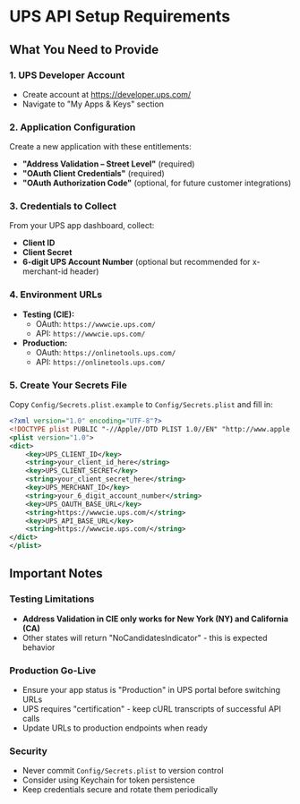 # UPS API Setup Requirements

## What You Need to Provide

### 1. UPS Developer Account
- Create account at https://developer.ups.com/
- Navigate to "My Apps & Keys" section

### 2. Application Configuration
Create a new application with these entitlements:
- **"Address Validation – Street Level"** (required)
- **"OAuth Client Credentials"** (required)
- **"OAuth Authorization Code"** (optional, for future customer integrations)

### 3. Credentials to Collect
From your UPS app dashboard, collect:
- **Client ID** 
- **Client Secret**
- **6-digit UPS Account Number** (optional but recommended for x-merchant-id header)

### 4. Environment URLs
- **Testing (CIE):**
  - OAuth: `https://wwwcie.ups.com/`
  - API: `https://wwwcie.ups.com/`
- **Production:**
  - OAuth: `https://onlinetools.ups.com/`
  - API: `https://onlinetools.ups.com/`

### 5. Create Your Secrets File
Copy `Config/Secrets.plist.example` to `Config/Secrets.plist` and fill in:
```xml
<?xml version="1.0" encoding="UTF-8"?>
<!DOCTYPE plist PUBLIC "-//Apple//DTD PLIST 1.0//EN" "http://www.apple.com/DTDs/PropertyList-1.0.dtd">
<plist version="1.0">
<dict>
    <key>UPS_CLIENT_ID</key>
    <string>your_client_id_here</string>
    <key>UPS_CLIENT_SECRET</key>
    <string>your_client_secret_here</string>
    <key>UPS_MERCHANT_ID</key>
    <string>your_6_digit_account_number</string>
    <key>UPS_OAUTH_BASE_URL</key>
    <string>https://wwwcie.ups.com/</string>
    <key>UPS_API_BASE_URL</key>
    <string>https://wwwcie.ups.com/</string>
</dict>
</plist>
```

## Important Notes

### Testing Limitations
- **Address Validation in CIE only works for New York (NY) and California (CA)**
- Other states will return "NoCandidatesIndicator" - this is expected behavior

### Production Go-Live
- Ensure your app status is "Production" in UPS portal before switching URLs
- UPS requires "certification" - keep cURL transcripts of successful API calls
- Update URLs to production endpoints when ready

### Security
- Never commit `Config/Secrets.plist` to version control
- Consider using Keychain for token persistence
- Keep credentials secure and rotate them periodically
